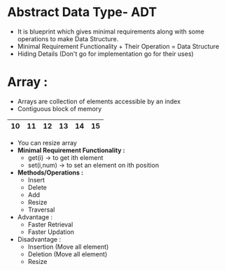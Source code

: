 # Abstract Data Type- ADT
* It is blueprint which gives minimal requirements along with some operations to make Data Structure.
* Minimal Requirement Functionality + Their Operation = Data Structure
* Hiding Details (Don't go for implementation go for their uses)


# Array :
* Arrays are collection of elements accessible by an index
* Contiguous block of memory

| 10 | 11 | 12 | 13 | 14 | 15 |
| --- | --- | --- | ---| --- | --- |

* You can resize array
* **Minimal Requirement Functionality :**
    * get(i) -> to get ith element
    * set(i,num) -> to set an element on ith position
* **Methods/Operations :**
    * Insert
    * Delete
    * Add
    * Resize
    * Traversal
* Advantage :
    * Faster Retrieval
    * Faster Updation
* Disadvantage :
    * Insertion (Move all element)
    * Deletion (Move all element)
    * Resize